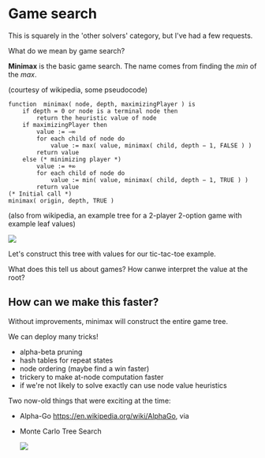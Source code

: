 # Game search
This is squarely in the 'other solvers' category, but I've had a few requests.  
    
What do we mean by game search?
    
> <tic-tac-toe example>
    
**Minimax** is the basic game search.  The name comes from finding the *min* of the *max*.

(courtesy of wikipedia, some pseudocode)
```
function  minimax( node, depth, maximizingPlayer ) is
    if depth = 0 or node is a terminal node then
        return the heuristic value of node
    if maximizingPlayer then
        value := −∞
        for each child of node do
            value := max( value, minimax( child, depth − 1, FALSE ) )
        return value
    else (* minimizing player *)
        value := +∞
        for each child of node do
            value := min( value, minimax( child, depth − 1, TRUE ) )
        return value
(* Initial call *)
minimax( origin, depth, TRUE )
```
    
(also from wikipedia, an example tree for a 2-player 2-option game with example leaf values)
    
![](https://en.wikipedia.org/wiki/Minimax#/media/File:Minimax.svg)

    
Let's construct this tree with values for our tic-tac-toe example.  
    
What does this tell us about games?  How canwe interpret the value at the root?
    
## How can we make this faster?
Without improvements, minimax will construct the entire game tree.
    
We can deploy many tricks!
- alpha-beta pruning
- hash tables for repeat states
- node ordering (maybe find a win faster)
- trickery to make at-node computation faster
- if we're not likely to solve exactly can use node value heuristics
    
Two now-old things that were exciting at the time:
- Alpha-Go https://en.wikipedia.org/wiki/AlphaGo, via
- Monte Carlo Tree Search
    
    ![](https://i.imgur.com/Ox1IcMq.png)
